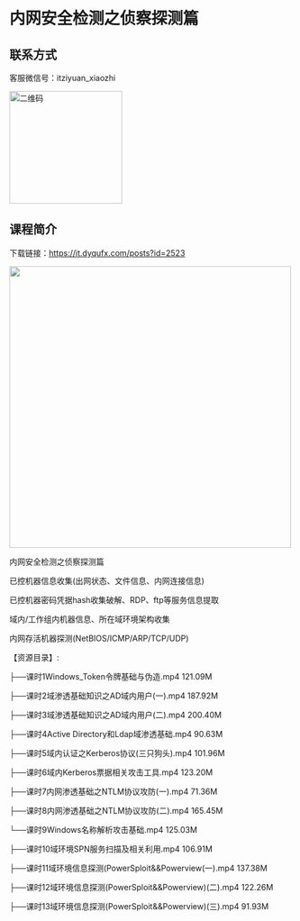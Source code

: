# 内网安全检测之侦察探测篇

## 联系方式

客服微信号：itziyuan_xiaozhi

<img src="https://ziyuanyun.oss-cn-guangzhou.aliyuncs.com/common/20240614073449/666b82192834a.jpg" width="200" height="200" alt="二维码">

## 课程简介

下载链接：https://it.dyqufx.com/posts?id=2523

<img src="https://ziyuanyun.oss-cn-guangzhou.aliyuncs.com/yun/20240515184044/6644912c7e0a4.jpg" width="500" alt="">

  内网安全检测之侦察探测篇



 已控机器信息收集(出网状态、文件信息、内网连接信息)

 已控机器密码凭据hash收集破解、RDP、ftp等服务信息提取

 域内/工作组内机器信息、所在域环境架构收集

 内网存活机器探测(NetBIOS/ICMP/ARP/TCP/UDP)

 【资源目录】:

 ├──课时1Windows_Token令牌基础与伪造.mp4 121.09M

 ├──课时2域渗透基础知识之AD域内用户(一).mp4 187.92M

 ├──课时3域渗透基础知识之AD域内用户(二).mp4 200.40M

 ├──课时4Active Directory和Ldap域渗透基础.mp4 90.63M

 ├──课时5域内认证之Kerberos协议(三只狗头).mp4 101.96M

 ├──课时6域内Kerberos票据相关攻击工具.mp4 123.20M

 ├──课时7内网渗透基础之NTLM协议攻防(一).mp4 71.36M

 ├──课时8内网渗透基础之NTLM协议攻防(二).mp4 165.45M

 └──课时9Windows名称解析攻击基础.mp4 125.03M

 ├──课时10域环境SPN服务扫描及相关利用.mp4 106.91M

 ├──课时11域环境信息探测(PowerSploit&amp;&amp;Powerview(一).mp4 137.38M

 ├──课时12域环境信息探测(PowerSploit&amp;&amp;Powerview)(二).mp4 122.26M

 ├──课时13域环境信息探测(PowerSploit&amp;&amp;Powerview)(三).mp4 91.93M

  